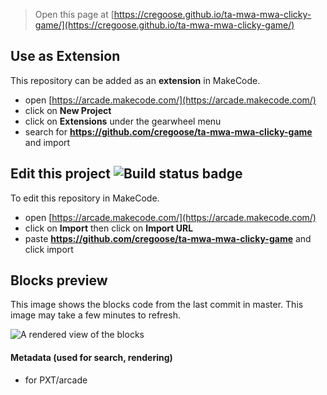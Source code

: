  


> Open this page at [https://cregoose.github.io/ta-mwa-mwa-clicky-game/](https://cregoose.github.io/ta-mwa-mwa-clicky-game/)

## Use as Extension

This repository can be added as an **extension** in MakeCode.

* open [https://arcade.makecode.com/](https://arcade.makecode.com/)
* click on **New Project**
* click on **Extensions** under the gearwheel menu
* search for **https://github.com/cregoose/ta-mwa-mwa-clicky-game** and import

## Edit this project ![Build status badge](https://github.com/cregoose/ta-mwa-mwa-clicky-game/workflows/MakeCode/badge.svg)

To edit this repository in MakeCode.

* open [https://arcade.makecode.com/](https://arcade.makecode.com/)
* click on **Import** then click on **Import URL**
* paste **https://github.com/cregoose/ta-mwa-mwa-clicky-game** and click import

## Blocks preview

This image shows the blocks code from the last commit in master.
This image may take a few minutes to refresh.

![A rendered view of the blocks](https://github.com/cregoose/ta-mwa-mwa-clicky-game/raw/master/.github/makecode/blocks.png)

#### Metadata (used for search, rendering)

* for PXT/arcade
<script src="https://makecode.com/gh-pages-embed.js"></script><script>makeCodeRender("{{ site.makecode.home_url }}", "{{ site.github.owner_name }}/{{ site.github.repository_name }}");</script>
